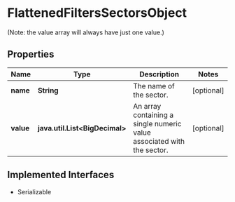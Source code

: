 

# FlattenedFiltersSectorsObject

(Note: the value array will always have just one value.)

## Properties

Name | Type | Description | Notes
------------ | ------------- | ------------- | -------------
**name** | **String** | The name of the sector. |  [optional]
**value** | **java.util.List&lt;BigDecimal&gt;** | An array containing a single numeric value associated with the sector.  |  [optional]


## Implemented Interfaces

* Serializable


